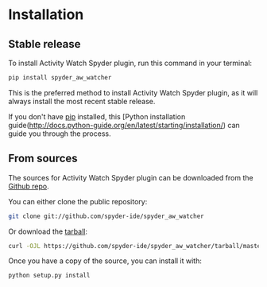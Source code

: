# Installation

## Stable release

To install Activity Watch Spyder plugin, run this command in your terminal:

```bash
pip install spyder_aw_watcher
```

This is the preferred method to install Activity Watch Spyder plugin, as it will always install the most recent stable release.

If you don't have [pip](https://pip.pypa.io) installed, this [Python installation guide(http://docs.python-guide.org/en/latest/starting/installation/) can guide
you through the process.

## From sources

The sources for Activity Watch Spyder plugin can be downloaded from the [Github repo](https://github.com/spyder-ide/spyder_aw_watcher).

You can either clone the public repository:

```bash
git clone git://github.com/spyder-ide/spyder_aw_watcher
```

Or download the [tarball](https://github.com/spyder-ide/spyder_aw_watcher/tarball/master):

```bash
curl -OJL https://github.com/spyder-ide/spyder_aw_watcher/tarball/master
```

Once you have a copy of the source, you can install it with:

```bash
python setup.py install
```
